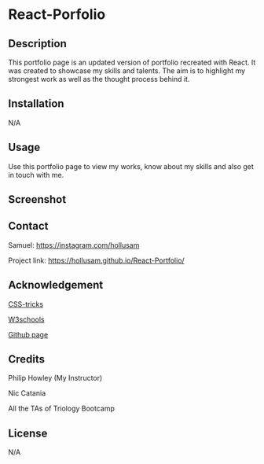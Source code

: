 # React-Porfolio

## Description

This portfolio page is an updated version of portfolio recreated with React. It was created to showcase my skills and talents. The aim is to highlight my strongest work as well as the thought process behind it.

## Installation

N/A

## Usage

Use this portfolio page to view my works, know about my skills and also get in touch with me.

## Screenshot

<!-- ![screenshot](/images/Screenshot%20desktop.jpg)


![mobile screenshot](/images/screenshot%20mobile.jpg) -->


## Contact

Samuel: https://instagram.com/hollusam

Project link: https://hollusam.github.io/React-Portfolio/

## Acknowledgement

<a href="https://css-tricks.com">CSS-tricks</a>

<a href="https://www.w3schools.com/">W3schools</a>

<a href="https://github.com">Github page</a>

## Credits

Philip Howley (My Instructor)

Nic Catania

All the TAs of Triology Bootcamp

## License

N/A
